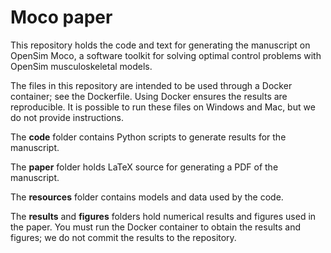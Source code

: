 Moco paper
==========

This repository holds the code and text for generating the manuscript on 
OpenSim Moco, a software toolkit for solving optimal control problems with
OpenSim musculoskeletal models.

The files in this repository are intended to be used through a Docker
container; see the Dockerfile. Using Docker ensures the results are 
reproducible. It is possible to run these files on Windows and Mac, but we
do not provide instructions.

The **code** folder contains Python scripts to generate results for the
manuscript.

The **paper** folder holds LaTeX source for generating a PDF of the manuscript.

The **resources** folder contains models and data used by the code.

The **results** and **figures** folders hold numerical results and figures
used in the paper. You must run the Docker container to obtain the results
and figures; we do not commit the results to the repository.

